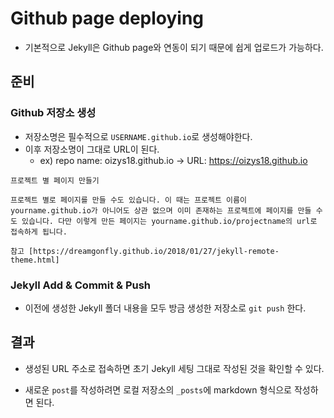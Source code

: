 # Github page deploying

- 기본적으로 Jekyll은 Github page와 연동이 되기 때문에 쉽게 업로드가 가능하다.

## 준비

### Github 저장소 생성

- 저장소명은 필수적으로 `USERNAME.github.io`로 생성해야한다. 
- 이후 저장소명이 그대로 URL이 된다. 
  - ex) repo name: oizys18.github.io  ->  URL: https://oizys18.github.io

```
프로젝트 별 페이지 만들기

프로젝트 별로 페이지를 만들 수도 있습니다. 이 때는 프로젝트 이름이 yourname.github.io가 아니어도 상관 없으며 이미 존재하는 프로젝트에 페이지를 만들 수도 있습니다. 다만 이렇게 만든 페이지는 yourname.github.io/projectname의 url로 접속하게 됩니다.

참고 [https://dreamgonfly.github.io/2018/01/27/jekyll-remote-theme.html]
```

### Jekyll Add & Commit & Push

- 이전에 생성한 Jekyll 폴더 내용을 모두 방금 생성한 저장소로 `git push` 한다.

## 결과

- 생성된 URL 주소로 접속하면 초기 Jekyll 세팅 그대로 작성된 것을 확인할 수 있다. 

- 새로운 `post`를 작성하려면 로컬 저장소의 `_posts`에 markdown 형식으로 작성하면 된다.

